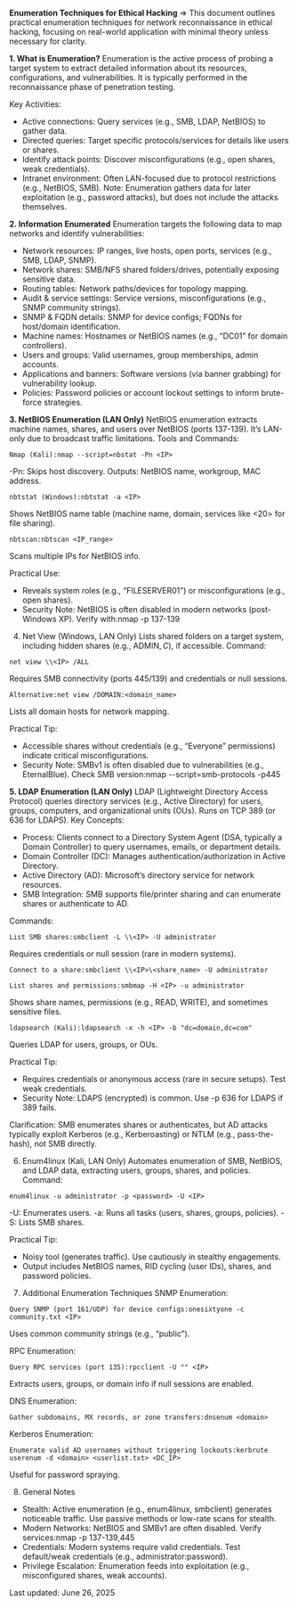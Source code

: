 **Enumeration Techniques for Ethical Hacking**
=> This document outlines practical enumeration techniques for network reconnaissance in ethical hacking, focusing on real-world application with minimal theory unless necessary for clarity.

**1. What is Enumeration?**
Enumeration is the active process of probing a target system to extract detailed information about its resources, configurations, and vulnerabilities. It is typically performed in the reconnaissance phase of penetration testing.

Key Activities:
- Active connections: Query services (e.g., SMB, LDAP, NetBIOS) to gather data.
- Directed queries: Target specific protocols/services for details like users or shares.
- Identify attack points: Discover misconfigurations (e.g., open shares, weak credentials).
- Intranet environment: Often LAN-focused due to protocol restrictions (e.g., NetBIOS, SMB).
Note: Enumeration gathers data for later exploitation (e.g., password attacks), but does not include the attacks themselves.

**2. Information Enumerated**
Enumeration targets the following data to map networks and identify vulnerabilities:
- Network resources: IP ranges, live hosts, open ports, services (e.g., SMB, LDAP, SNMP).
- Network shares: SMB/NFS shared folders/drives, potentially exposing sensitive data.
- Routing tables: Network paths/devices for topology mapping.
- Audit & service settings: Service versions, misconfigurations (e.g., SNMP community strings).
- SNMP & FQDN details: SNMP for device configs; FQDNs for host/domain identification.
- Machine names: Hostnames or NetBIOS names (e.g., “DC01” for domain controllers).
- Users and groups: Valid usernames, group memberships, admin accounts.
- Applications and banners: Software versions (via banner grabbing) for vulnerability lookup.
- Policies: Password policies or account lockout settings to inform brute-force strategies.

**3. NetBIOS Enumeration (LAN Only)**
NetBIOS enumeration extracts machine names, shares, and users over NetBIOS (ports 137-139). It’s LAN-only due to broadcast traffic limitations.
Tools and Commands:
```
Nmap (Kali):nmap --script=nbstat -Pn <IP>
```
-Pn: Skips host discovery.
Outputs: NetBIOS name, workgroup, MAC address.

```
nbtstat (Windows):nbtstat -a <IP>
```
Shows NetBIOS name table (machine name, domain, services like <20> for file sharing).

```
nbtscan:nbtscan <IP_range>
```
Scans multiple IPs for NetBIOS info.

Practical Use:
- Reveals system roles (e.g., “FILESERVER01”) or misconfigurations (e.g., open shares).
- Security Note: NetBIOS is often disabled in modern networks (post-Windows XP). Verify with:nmap -p 137-139 <IP>

4. Net View (Windows, LAN Only)
Lists shared folders on a target system, including hidden shares (e.g., ADMIN$, C$), if accessible.
Command:
```
net view \\<IP> /ALL
```
Requires SMB connectivity (ports 445/139) and credentials or null sessions.
```
Alternative:net view /DOMAIN:<domain_name>
```
Lists all domain hosts for network mapping.

Practical Tip:
- Accessible shares without credentials (e.g., “Everyone” permissions) indicate critical misconfigurations.
- Security Note: SMBv1 is often disabled due to vulnerabilities (e.g., EternalBlue). Check SMB version:nmap --script=smb-protocols -p445 <IP>

**5. LDAP Enumeration (LAN Only)**
LDAP (Lightweight Directory Access Protocol) queries directory services (e.g., Active Directory) for users, groups, computers, and organizational units (OUs). Runs on TCP 389 (or 636 for LDAPS).
Key Concepts:
- Process: Clients connect to a Directory System Agent (DSA, typically a Domain Controller) to query usernames, emails, or department details.
- Domain Controller (DC): Manages authentication/authorization in Active Directory.
- Active Directory (AD): Microsoft’s directory service for network resources.
- SMB Integration: SMB supports file/printer sharing and can enumerate shares or authenticate to AD.

Commands:
```
List SMB shares:smbclient -L \\<IP> -U administrator
```
Requires credentials or null session (rare in modern systems).

```
Connect to a share:smbclient \\<IP>\<share_name> -U administrator
```
```
List shares and permissions:smbmap -H <IP> -u administrator
```
Shows share names, permissions (e.g., READ, WRITE), and sometimes sensitive files.

```
ldapsearch (Kali):ldapsearch -x -h <IP> -b "dc=domain,dc=com"
```
Queries LDAP for users, groups, or OUs.

Practical Tip:
- Requires credentials or anonymous access (rare in secure setups). Test weak credentials.
- Security Note: LDAPS (encrypted) is common. Use -p 636 for LDAPS if 389 fails.

Clarification:
SMB enumerates shares or authenticates, but AD attacks typically exploit Kerberos (e.g., Kerberoasting) or NTLM (e.g., pass-the-hash), not SMB directly.

6. Enum4linux (Kali, LAN Only)
Automates enumeration of SMB, NetBIOS, and LDAP data, extracting users, groups, shares, and policies.
Command:
```
enum4linux -u administrator -p <password> -U <IP>
```
-U: Enumerates users.
-a: Runs all tasks (users, shares, groups, policies).
-S: Lists SMB shares.

Practical Tip:
- Noisy tool (generates traffic). Use cautiously in stealthy engagements.
- Output includes NetBIOS names, RID cycling (user IDs), shares, and password policies.

7. Additional Enumeration Techniques
SNMP Enumeration:
```
Query SNMP (port 161/UDP) for device configs:onesixtyone -c community.txt <IP>
```
Uses common community strings (e.g., “public”).

RPC Enumeration:
```
Query RPC services (port 135):rpcclient -U "" <IP>
```
Extracts users, groups, or domain info if null sessions are enabled.

DNS Enumeration:
```
Gather subdomains, MX records, or zone transfers:dnsenum <domain>
```

Kerberos Enumeration:
```
Enumerate valid AD usernames without triggering lockouts:kerbrute userenum -d <domain> <userlist.txt> <DC_IP>
```
Useful for password spraying.

8. General Notes
- Stealth: Active enumeration (e.g., enum4linux, smbclient) generates noticeable traffic. Use passive methods or low-rate scans for stealth.
- Modern Networks: NetBIOS and SMBv1 are often disabled. Verify services:nmap -p 137-139,445 <IP>
- Credentials: Modern systems require valid credentials. Test default/weak credentials (e.g., administrator:password).
- Privilege Escalation: Enumeration feeds into exploitation (e.g., misconfigured shares, weak accounts).


Last updated: June 26, 2025
